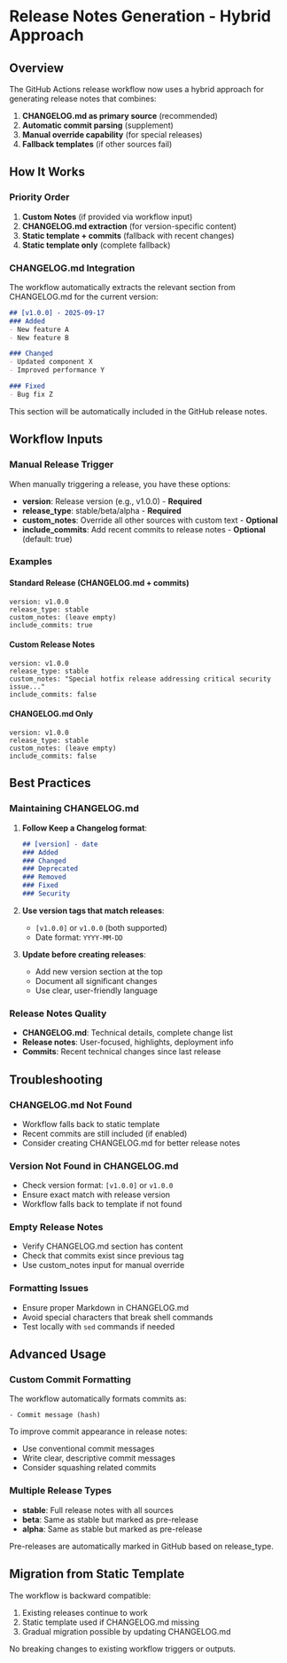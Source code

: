 # Release Notes Generation - Hybrid Approach

## Overview

The GitHub Actions release workflow now uses a hybrid approach for generating release notes that combines:

1. **CHANGELOG.md as primary source** (recommended)
2. **Automatic commit parsing** (supplement)
3. **Manual override capability** (for special releases)
4. **Fallback templates** (if other sources fail)

## How It Works

### Priority Order

1. **Custom Notes** (if provided via workflow input)
2. **CHANGELOG.md extraction** (for version-specific content)
3. **Static template + commits** (fallback with recent changes)
4. **Static template only** (complete fallback)

### CHANGELOG.md Integration

The workflow automatically extracts the relevant section from CHANGELOG.md for the current version:

```markdown
## [v1.0.0] - 2025-09-17
### Added
- New feature A
- New feature B

### Changed
- Updated component X
- Improved performance Y

### Fixed
- Bug fix Z
```

This section will be automatically included in the GitHub release notes.

## Workflow Inputs

### Manual Release Trigger

When manually triggering a release, you have these options:

- **version**: Release version (e.g., v1.0.0) - **Required**
- **release_type**: stable/beta/alpha - **Required**
- **custom_notes**: Override all other sources with custom text - **Optional**
- **include_commits**: Add recent commits to release notes - **Optional** (default: true)

### Examples

#### Standard Release (CHANGELOG.md + commits)
```
version: v1.0.0
release_type: stable
custom_notes: (leave empty)
include_commits: true
```

#### Custom Release Notes
```
version: v1.0.0
release_type: stable
custom_notes: "Special hotfix release addressing critical security issue..."
include_commits: false
```

#### CHANGELOG.md Only
```
version: v1.0.0
release_type: stable
custom_notes: (leave empty)
include_commits: false
```

## Best Practices

### Maintaining CHANGELOG.md

1. **Follow Keep a Changelog format**:
   ```markdown
   ## [version] - date
   ### Added
   ### Changed
   ### Deprecated
   ### Removed
   ### Fixed
   ### Security
   ```

2. **Use version tags that match releases**:
   - `[v1.0.0]` or `v1.0.0` (both supported)
   - Date format: `YYYY-MM-DD`

3. **Update before creating releases**:
   - Add new version section at the top
   - Document all significant changes
   - Use clear, user-friendly language

### Release Notes Quality

- **CHANGELOG.md**: Technical details, complete change list
- **Release notes**: User-focused, highlights, deployment info
- **Commits**: Recent technical changes since last release

## Troubleshooting

### CHANGELOG.md Not Found
- Workflow falls back to static template
- Recent commits are still included (if enabled)
- Consider creating CHANGELOG.md for better release notes

### Version Not Found in CHANGELOG.md
- Check version format: `[v1.0.0]` or `v1.0.0`
- Ensure exact match with release version
- Workflow falls back to template if not found

### Empty Release Notes
- Verify CHANGELOG.md section has content
- Check that commits exist since previous tag
- Use custom_notes input for manual override

### Formatting Issues
- Ensure proper Markdown in CHANGELOG.md
- Avoid special characters that break shell commands
- Test locally with `sed` commands if needed

## Advanced Usage

### Custom Commit Formatting

The workflow automatically formats commits as:
```
- Commit message (hash)
```

To improve commit appearance in release notes:
- Use conventional commit messages
- Write clear, descriptive commit messages
- Consider squashing related commits

### Multiple Release Types

- **stable**: Full release notes with all sources
- **beta**: Same as stable but marked as pre-release
- **alpha**: Same as stable but marked as pre-release

Pre-releases are automatically marked in GitHub based on release_type.

## Migration from Static Template

The workflow is backward compatible:
1. Existing releases continue to work
2. Static template used if CHANGELOG.md missing
3. Gradual migration possible by updating CHANGELOG.md

No breaking changes to existing workflow triggers or outputs.